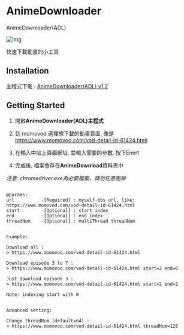 # AnimeDownloader

AnimeDownloader(ADL)

![img](https://i.imgur.com/pkHFupn.gif)

快速下載動畫的小工具

## Installation

主程式下載 : [AnimeDownloader(ADL) v1.2](https://github.com/md9830415/AnimeDownloader/releases/tag/v1.2.1)

## Getting Started

1. 開啟**AnimeDownloader\(ADL\)主程式**

2. 到 momovod 選擇想下載的動畫頁面, 像是 https://www.momovod.com/vod-detail-id-61424.html

3. 在輸入中貼上頁面網址, 並輸入需要的參數, 按下Enert

4. 完成後, 檔案會存在**AnimeDownload**資料夾中

*注意: chromedriver.exe為必要檔案，請勿任意刪除*

```

@params:
url          -[Required] : myself-bbs url, like: https://www.momovod.com/vod-detail-id-61424.html
start        -[Optional] : start index
end          -[Optional] : end index
threadNum    -[Optional] : multiThread threadNum


Example:

Download all :
> https://www.momovod.com/vod-detail-id-61424.html

Download episode 3 to 7 :
> https://www.momovod.com/vod-detail-id-61424.html start=2 end=6

Just download episode 3 :
> https://www.momovod.com/vod-detail-id-61424.html start=2 end=2

Note: indexing start with 0


Advanced setting:

Change threadNum (default=64) :
> https://www.momovod.com/vod-detail-id-61424.html threadNum=128

```
